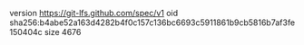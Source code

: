 version https://git-lfs.github.com/spec/v1
oid sha256:b4abe52a163d4282b4f0c157c136bc6693c5911861b9cb5816b7af3fe150404c
size 4676
